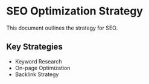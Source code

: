 # SEO Optimization Strategy
This document outlines the strategy for SEO.

## Key Strategies
- Keyword Research
- On-page Optimization
- Backlink Strategy
